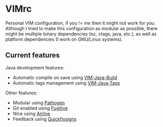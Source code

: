VIMrc
=====

Personal VIM configuration, if you != me then it might not work for you. Although I tried to make
this configuration as modular as possible, there might be multiple binary dependencies (nc, ctags, java, etc.),
as well as platform dependencies (I work on GNU/Linux systems).

## Current features

Java development features:
  * Automatic compile on save using [VIM-Java-Build](https://github.com/robertbraeutigam/vim-java-build)
  * Automatic tags management using [VIM-Java-Tags](https://github.com/robertbraeutigam/vim-java-tags)

Other features:
   * Modular using [Pathogen](https://github.com/tpope/vim-pathogen)
   * Git enabled using [Fugitive](https://github.com/tpope/vim-fugitive)
   * Nice using [Airline](https://github.com/bling/vim-airline)
   * Feedback using [Quickfixsigns](https://github.com/tomtom/quickfixsigns_vim)
